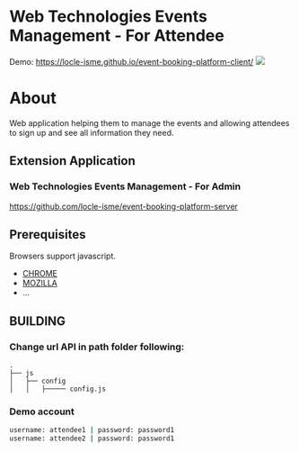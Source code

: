 # Web Technologies Events Management - For Attendee
Demo: https://locle-isme.github.io/event-booking-platform-client/
![](https://i.imgur.com/R0o9Zp7.png)
# About

Web application helping them to manage the events and allowing attendees to sign up and see all information they need.

## Extension Application

### Web Technologies Events Management - For Admin

https://github.com/locle-isme/event-booking-platform-server

## Prerequisites

Browsers support javascript.

* [CHROME](https://www.google.com/intl/vi_vn/chrome/)
* [MOZILLA](https://www.mozilla.org/vi/)
* ...

## BUILDING

### Change url API in path folder following:

```   
.
├── js
│   ├── config
│   │   ├───── config.js
```

### Demo account

```bash
username: attendee1 | password: password1
username: attendee2 | password: password1
```